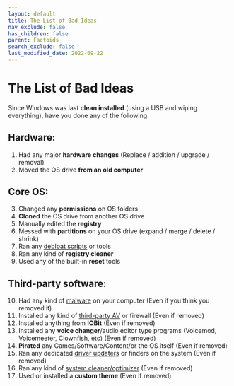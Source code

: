 ```yaml
---
layout: default
title: The List of Bad Ideas
nav_exclude: false
has_children: false
parent: Factoids
search_exclude: false
last_modified_date: 2022-09-22
---
```


# The List of Bad Ideas
 Since Windows was last **clean installed** (using a USB and wiping everything), have you done any of the following:
## Hardware:

1. Had any major **hardware changes** (Replace / addition / upgrade / removal)
2. Moved the OS drive **from an old computer**

## Core OS:

3. Changed any **permissions** on OS folders
4. **Cloned** the OS drive from another OS drive
5. Manually edited the **registry**
6. Messed with **partitions** on your OS drive (expand / merge / delete / shrink)
7. Ran any [debloat scripts](docs/recommendations/blacklist#debloaters) or tools
8. Ran any kind of **registry cleaner**
9. Used any of the built-in **reset** tools

## Third-party software:

10. Had any kind of [malware](docs/safety-security/malware-guide) on your computer (Even if you think you removed it)
11. Installed any kind of [third-party AV](docs/recommendations/av) or firewall (Even if removed)
12. Installed anything from **IOBit** (Even if removed)
13. Installed any **voice changer**/audio editor type programs (Voicemod, Voicemeeter, Clownfish, etc) (Even if removed)
14. **Pirated** any Games/Software/Content/or the OS itself (Even if removed)
15. Ran any dedicated [driver updaters](docs/recommendations/maintenance#driver-finders) or finders on the system (Even if removed)
16. Ran any kind of [system cleaner/optimizer](docs/recommendations/blacklist#system-cleanersoptimizers) (Even if removed)
17. Used or installed a **custom theme** (Even if removed)